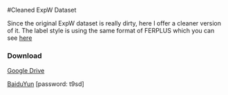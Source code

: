 #Cleaned ExpW Dataset

Since the original ExpW dataset is really dirty, here I offer a cleaner version of it. The label style is using the same format of FERPLUS which you can see [here](https://github.com/microsoft/FERPlus)

### Download

[Google Drive](https://drive.google.com/file/d/1vHGIbanzDLbweY_UYyy_EfdWh1-lpVEa/view?usp=sharing)

[BaiduYun](https://pan.baidu.com/s/1O9z8x92nYqqsKOVFNuiNZg) [password: t9sd]

